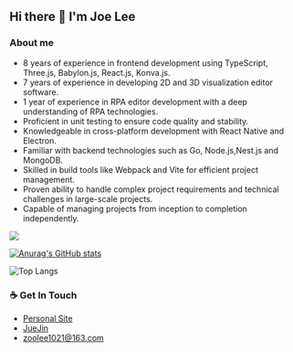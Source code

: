 ## Hi there 👋 I'm Joe Lee

<!--
**ZoeLeee/ZoeLeee** is a ✨ _special_ ✨ repository because its `README.md` (this file) appears on your GitHub profile.

Here are some ideas to get you started:

- 🔭 I’m currently working on ...
- 🌱 I’m currently learning ...
- 👯 I’m looking to collaborate on ...
- 🤔 I’m looking for help with ...
- 💬 Ask me about ...
- 📫 How to reach me: ...
- 😄 Pronouns: ...
- ⚡ Fun fact: ...
-->

###  About me 

- 8 years of experience in frontend development using TypeScript, Three.js, Babylon.js, React.js, Konva.js.
- 7 years of experience in developing 2D and 3D visualization editor software.
- 1 year of experience in RPA editor development with a deep understanding of RPA technologies.
- Proficient in unit testing to ensure code quality and stability.
- Knowledgeable in cross-platform development with React Native and Electron.
- Familiar with backend technologies such as Go, Node.js,Nest.js and MongoDB.
- Skilled in build tools like Webpack and Vite for efficient project management.
- Proven ability to handle complex project requirements and technical challenges in large-scale projects.
- Capable of managing projects from inception to completion independently.

![](https://komarev.com/ghpvc/?username=zoeleee)

[![Anurag's GitHub stats](https://github-readme-stats.vercel.app/api?username=ZoeLeee)](https://github.com/anuraghazra/github-readme-stats)

![Top Langs](https://github-readme-stats.vercel.app/api/top-langs/?username=ZoeLeee&theme=tokyonightlayout=compact&theme=tokyonight&hide=html,css,Java,Less&size_weight=0.5&count_weight=1)


### ☕ Get In Touch
- [Personal Site](https://www.dodream.cn)
- [JueJin](https://juejin.cn/user/3474112473216174)
- <a href="zoolee1021@163.com">zoolee1021@163.com</a>
